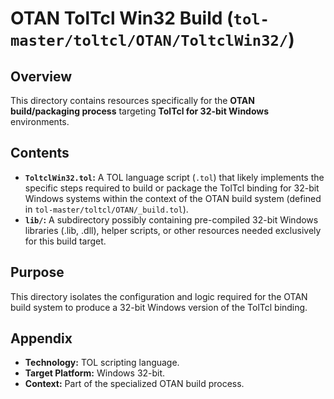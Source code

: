 # OTAN TolTcl Win32 Build (`tol-master/toltcl/OTAN/ToltclWin32/`)

## Overview

This directory contains resources specifically for the **OTAN build/packaging process** targeting **TolTcl for 32-bit Windows** environments.

## Contents

- **`ToltclWin32.tol`:** A TOL language script (`.tol`) that likely implements the specific steps required to build or package the TolTcl binding for 32-bit Windows systems within the context of the OTAN build system (defined in `tol-master/toltcl/OTAN/_build.tol`).
- **`lib/`:** A subdirectory possibly containing pre-compiled 32-bit Windows libraries (.lib, .dll), helper scripts, or other resources needed exclusively for this build target.

## Purpose

This directory isolates the configuration and logic required for the OTAN build system to produce a 32-bit Windows version of the TolTcl binding.

## Appendix

- **Technology:** TOL scripting language.
- **Target Platform:** Windows 32-bit.
- **Context:** Part of the specialized OTAN build process. 